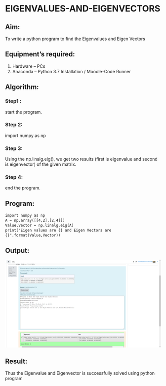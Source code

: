 # EIGENVALUES-AND-EIGENVECTORS
## Aim:
To write a python program to find the Eigenvalues and Eigen Vectors
## Equipment’s required:
1. 	Hardware – PCs
2. 	Anaconda – Python 3.7 Installation / Moodle-Code Runner
## Algorithm:
### Step1 : 
start the program.
### Step 2: 
import numpy as np
### Step 3: 
Using the np.linalg.eig(),  we get two results (first is eigenvalue and second is eigenvector) of the given matrix.
### Step 4: 
end the program.

## Program:
~~~
import numpy as np
A = np.array([[4,2],[2,4]])
Value,Vector = np.linalg.eig(A)
print("Eigen values are {} and Eigen Vectors are {}".format(Value,Vector))
~~~

## Output:
![github logo](screenshotxyz.png)
## Result:
Thus the Eigenvalue and Eigenvector is successfully solved using python program
